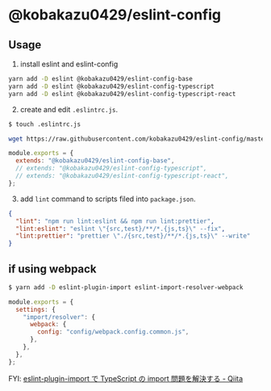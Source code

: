 # @kobakazu0429/eslint-config

## Usage

1. install eslint and eslint-config

```bash
yarn add -D eslint @kobakazu0429/eslint-config-base
yarn add -D eslint @kobakazu0429/eslint-config-typescript
yarn add -D eslint @kobakazu0429/eslint-config-typescript-react
```

2. create and edit `.eslintrc.js`.

```bash
$ touch .eslintrc.js
```

```bash
wget https://raw.githubusercontent.com/kobakazu0429/eslint-config/master/template.js -O .eslintrc.js
```

```javascript
module.exports = {
  extends: "@kobakazu0429/eslint-config-base",
  // extends: "@kobakazu0429/eslint-config-typescript",
  // extends: "@kobakazu0429/eslint-config-typescript-react",
};
```

3. add `lint` command to scripts filed into `package.json`.

```json
{
  "lint": "npm run lint:eslint && npm run lint:prettier",
  "lint:eslint": "eslint \"{src,test}/**/*.{js,ts}\" --fix",
  "lint:prettier": "prettier \"./{src,test}/**/*.{js,ts}\" --write"
}
```

## if using webpack

```bash
$ yarn add -D eslint-plugin-import eslint-import-resolver-webpack
```

```javascript
module.exports = {
  settings: {
    "import/resolver": {
      webpack: {
        config: "config/webpack.config.common.js",
      },
    },
  },
};
```

FYI: [eslint-plugin-import で TypeScript の import 問題を解決する - Qiita](https://qiita.com/paranishian/items/334d0f2d87f487dc65d6)

